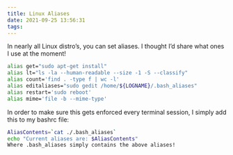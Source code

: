 ```yaml
---
title: Linux Aliases
date: 2021-09-25 13:56:31
tags:
---
```

In nearly all Linux distro’s, you can set aliases. I thought I’d share what ones I use at the moment!

```bash
alias get="sudo apt-get install"
alias lt="ls -la --human-readable --size -1 -S --classify"
alias count='find . -type f | wc -l'
alias editaliases="sudo gedit /home/${LOGNAME}/.bash_aliases"
alias restart='sudo reboot'
alias mime='file -b --mime-type'
```

In order to make sure this gets enforced every terminal session, I simply add this to my bashrc file:

```bash
AliasContents=`cat ./.bash_aliases`
echo "Current aliases are: $AliasContents"
Where .bash_aliases simply contains the above aliases!
```
